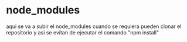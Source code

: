 # node_modules

aqui se va a subir el node_modules
cuando se requiera pueden clonar el repositorio y asi se evitan de ejecutar el comando "npm install"
